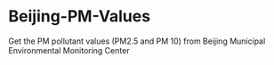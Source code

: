# Beijing-PM-Values
Get the PM pollutant values (PM2.5 and PM 10) from Beijing Municipal Environmental Monitoring Center
